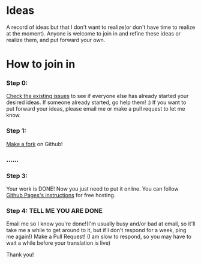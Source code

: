 # Ideas
A record of ideas but that I don't want to realize(or don't have time to realize at the moment). Anyone is welcome to join in and refine these ideas or realize them, and put forward your own.

# How to join in

### Step 0:
[Check the existing issues](https://github.com/FinalFantasy27/Ideas/issues) to see if everyone else has already started your desired ideas. If someone already started, go help them! :) If you want to put forward your ideas, please email me or make a pull request to let me know.

### Step 1:
[Make a fork](https://docs.github.com/en/get-started/quickstart/fork-a-repo) on Github!

### ......

### Step 3:
Your work is DONE! Now you just need to put it online. You can follow [Github Pages's instructions](https://pages.github.com/) for free hosting.

### Step 4: TELL ME YOU ARE DONE 
Email me so I know you're done!(I'm usually busy and/or bad at email, so it'll take me a while to get around to it, but if I don't respond for a week, ping me again!)
Make a Pull Request! (I am slow to respond, so you may have to wait a while before your translation is live)

Thank you!
